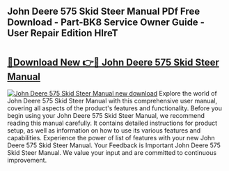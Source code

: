 ## John Deere 575 Skid Steer Manual PDf Free Download - Part-BK8 Service Owner Guide - User Repair Edition HlreT

# <h2><a href="http://bc93320.oget.top/?id=John+Deere+575+Skid+Steer+Manual">🔗Download New 👉🔴 John Deere 575 Skid Steer Manual</a></h2>

[![John Deere 575 Skid Steer Manual new download](https://i.imgur.com/5g1atiW.png)](http://bc93320.oget.top/?id=John+Deere+575+Skid+Steer+Manual)
Explore the world of John Deere 575 Skid Steer Manual with this comprehensive user manual, covering all aspects of the product's features and functionality. Before you begin using your John Deere 575 Skid Steer Manual, we recommend reading this manual carefully. It contains detailed instructions for product setup, as well as information on how to use its various features and capabilities. Experience the power of list of features with your new John Deere 575 Skid Steer Manual. Your Feedback is Important John Deere 575 Skid Steer Manual. We value your input and are committed to continuous improvement.
